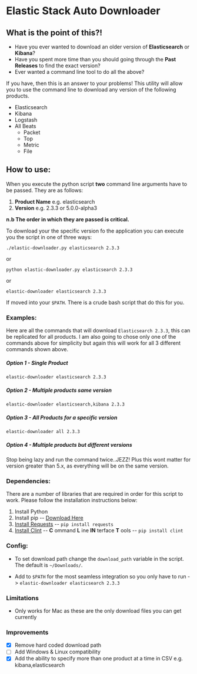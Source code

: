# Elastic Stack Auto Downloader

## What is the point of this?!

- Have you ever wanted to download an older version of **Elasticsearch** or **Kibana**?
- Have you spent more time than you should going through the **Past Releases** to find the exact version?
- Ever wanted a command line tool to do all the above?

If you have, then this is an answer to your problems! This utility will allow you to use the command line to download any version of the following products.

- Elasticsearch
- Kibana
- Logstash
- All Beats
  - Packet
  - Top
  - Metric
  - File

## How to use:

When you execute the python script **two** command line arguments have to be passed. They are as follows:

1. **Product Name** e.g. elasticsearch
2. **Version** e.g. 2.3.3 or 5.0.0-alpha3

**n.b The order in which they are passed is critical.**

To download your the specific version fo the application you can execute you the script in one of three ways:

`./elastic-downloader.py elasticsearch 2.3.3`

or

`python elastic-downloader.py elasticsearch 2.3.3`

or

`elastic-downloader elasticsearch 2.3.3`

If moved into your `$PATH`. There is a crude bash script that do this for you.

### Examples:

Here are all the commands that will download `Elasticsearch 2.3.3`, this can be replicated for all products. I am also going to chose only one of the commands above for simplicity but again this will work for all 3 different commands shown above.

##### Option 1 - Single Product
`elastic-downloader elasticsearch 2.3.3`

##### Option 2 - Multiple products same version
`elastic-downloader elasticsearch,kibana 2.3.3`

##### Option 3 - All Products for a specific version
`elastic-downloader all 2.3.3`

##### Option 4 - Multiple products but **different** versions
Stop being lazy and run the command twice..JEZZ! Plus this wont matter for version greater than 5.x, as everything will be on the same version.

### Dependencies:

There are a number of libraries that are required in order for this script to work. Please follow the installation instructions below:

1. Install Python
1. Install pip -- [Download Here](https://pip.pypa.io/en/stable/installing/)
1. [Install Requests](http://docs.python-requests.org/en/master/user/install/#install) -- `pip install requests`
1. [Install Clint](https://github.com/kennethreitz/clint)  -- **C** ommand **L** ine **IN** terface **T** ools -- `pip install clint`

### Config:

- To set download path change the `download_path` variable in the script. The default is `~/Downloads/`.

- Add to `$PATH` for the most seamless integration so you only have to run -> `elastic-downloader elasticsearch 2.3.3`

### Limitations

- Only works for Mac as these are the only download files you can get currently

### Improvements

- [x] Remove hard coded download path
- [ ] Add Windows & Linux compatibility
- [x] Add the ability to specify more than one product at a time in CSV e.g. kibana,elasticsearch
